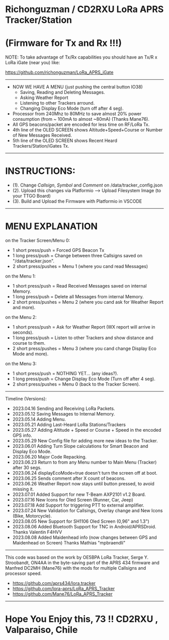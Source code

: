 # Richonguzman / CD2RXU LoRa APRS Tracker/Station
# (Firmware for Tx and Rx !!!)

NOTE: To take advantage of Tx/Rx capabilities you should have an Tx/R   x LoRa iGate (near you) like:

https://github.com/richonguzman/LoRa_APRS_iGate

____________________________________________________
- NOW WE HAVE A MENU (just pushing the central button IO38)
    - Saving, Reading and Deleting Messages.
    - Asking Weather Report
    - Listening to other Trackers arround.
    - Changing Display Eco Mode (turn off after 4 seg).
- Processor from 240Mhz to 80MHz to save almost 20% power consumption (from ~ 100mA to almost ~80mA) (Thanks Mane76).
- All GPS beacons/packet are encoded for less time on RF/LoRa Tx.
- 4th line of the OLED SCREEN shows Altitude+Speed+Course or Number of New Messages Received.
- 5th line of the OLED SCREEN shows Recent Heard Trackers/Station/iGates Tx.
____________________________________________________

# INSTRUCTIONS:
- (1). Change _Callsign_, _Symbol_ and _Comment_ on /data/tracker_config.json
- (2). Upload this changes via Platformio --> Upload Filesystem Image (to your TTGO Board)
- (3). Build and Upload the Firmware with Platformio in VSCODE

____________________________________________________

# MENU EXPLANATION

on the Tracker Screen/Menu 0:
- 1 short press/push   = Forced GPS Beacon Tx
- 1 long press/push    = Change between three Callsigns saved on "/data/tracker.json".
- 2 short press/pushes = Menu 1 (where you cand read Messages)

on the Menu 1:
- 1 short press/push   = Read Received Messages saved on internal Memory.
- 1 long press/push    = Delete all Messages from internal Memory.
- 2 short press/pushes = Menu 2 (where you cand ask for Weather Report and more).

on the Menu 2:
- 1 short press/push   = Ask for Weather Report (WX report will arrive in seconds).
- 1 long press/push    = Listen to other Trackers and show distance and course to them.
- 2 short press/pushes = Menu 3 (where you cand change Display Eco Mode and more).

on the Menu 3:
- 1 short press/push   = NOTHING YET... (any ideas?).
- 1 long press/push    = Change Display Eco Mode (Turn off after 4 seg).
- 2 short press/pushes = Menu 0 (back to the Tracker Screen).

____________________________________________________
Timeline (Versions):
- 2023.04.16 Sending and Receiving LoRa Packets.
- 2023.05.12 Saving Messages to Internal Memory.
- 2023.05.14 Adding Menu.
- 2023.05.21 Adding Last-Heard LoRa Stations/Trackers
- 2023.05.27 Adding Altitude + Speed or Course + Speed in the encoded GPS info.
- 2023.05.29 New Config file for adding more new ideas to the Tracker.
- 2023.06.01 Adding Turn Slope calculations for Smart Beacon and Display Eco Mode.
- 2023.06.20 Major Code Repacking.
- 2023.06.23 Return to from any Menu number to Main Menu (Tracker) after 30 segs.
- 2023.06.24 displayEcoMode=true doesn't turn the screen off at boot.
- 2023.06.25 Sends comment after X count of beacons.
- 2023.06.26 Weather Report now stays until button pressed, to avoid missing it.
- 2023.07.01 Added Support for new T-Beam AXP2101 v1.2 Board.
- 2023.07.16 New Icons for Oled Screen (Runner, Car, Jeep)
- 2023.07.18 Add Support for triggering PTT to external amplifier.
- 2023.07.24 New Validation for Callsings, Overlay change and New Icons (Bike, Motorcycle).
- 2023.08.05 New Support for SH1106 Oled Screen (0,96" and 1.3")
- 2023.08.06 Added Bluetooth Support for TNC in Android/APRSDroid. Thanks Valentin F4HVV
- 2023.08.08 Added Maidenhead info (now changes between GPS and Maidenhead on Screen) Thanks Mathias "mpbraendli"
____________________________________________________
This code was based on the work by OE5BPA LoRa Tracker, Serge Y. Stroobandt, ON4AA in the byte-saving part of the APRS 434 firmware  and Manfred DC2MH (Mane76) with the mods for multiple Callsigns and processor speed.
- https://github.com/aprs434/lora.tracker
- https://github.com/lora-aprs/LoRa_APRS_Tracker
- https://github.com/Mane76/LoRa_APRS_Tracker
____________________________________________________

# Hope You Enjoy this, 73 !!  CD2RXU , Valparaiso, Chile